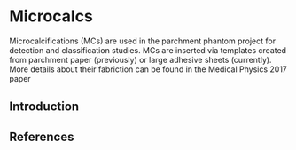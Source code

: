 # Microcalcs
Microcalcifications (MCs) are used in the parchment phantom project for detection and classification studies. MCs are inserted via templates created from  parchment paper (previously) or large adhesive sheets (currently). More details about their fabriction can be found in the Medical Physics 2017 paper


## Introduction

## References
